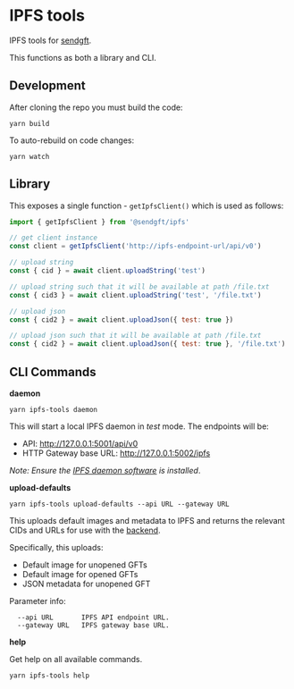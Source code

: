 # IPFS tools

IPFS tools for [sendgft](https://github.com/sendgft).

This functions as both a library and CLI.

## Development

After cloning the repo you must build the code:

```shell
yarn build
```

To auto-rebuild on code changes:

```shell
yarn watch
```


## Library

This exposes a single function - `getIpfsClient()` which is used as follows:

```js
import { getIpfsClient } from '@sendgft/ipfs'

// get client instance
const client = getIpfsClient('http://ipfs-endpoint-url/api/v0')

// upload string
const { cid } = await client.uploadString('test')

// upload string such that it will be available at path /file.txt
const { cid3 } = await client.uploadString('test', '/file.txt')

// upload json
const { cid2 } = await client.uploadJson({ test: true })

// upload json such that it will be available at path /file.txt
const { cid2 } = await client.uploadJson({ test: true }, '/file.txt')
```

## CLI Commands

**daemon**

```
yarn ipfs-tools daemon
```

This will start a local IPFS daemon in *test* mode. The endpoints will be:

* API: http://127.0.0.1:5001/api/v0
* HTTP Gateway base URL: http://127.0.0.1:5002/ipfs

_Note: Ensure the [IPFS daemon software](https://ipfs.io/) is installed_.

**upload-defaults**

```
yarn ipfs-tools upload-defaults --api URL --gateway URL
```

This uploads default images and metadata to IPFS and returns the relevant CIDs and URLs for use with the [backend](https://github.com/sendgft/dapp).

Specifically, this uploads:

* Default image for unopened GFTs
* Default image for opened GFTs
* JSON metadata for unopened GFT

Parameter info:

```
  --api URL       IPFS API endpoint URL. 
  --gateway URL   IPFS gateway base URL. 
```

**help**

Get help on all available commands.

```
yarn ipfs-tools help
```
